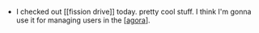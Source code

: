 - I checked out [[fission drive]] today. pretty cool stuff. I think I'm gonna use it for managing users in the [[agora]]. 

[//begin]: # "Autogenerated link references for markdown compatibility"
[agora]: agora.md "agora"
[//end]: # "Autogenerated link references"
